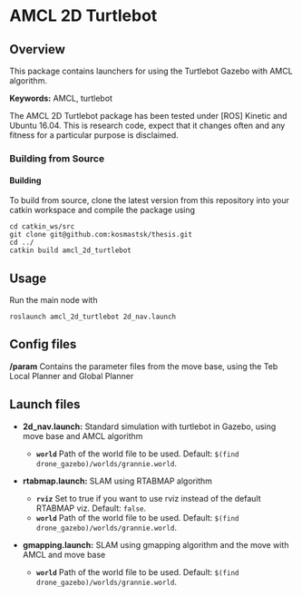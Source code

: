 # AMCL 2D Turtlebot

## Overview

This package contains launchers for using the Turtlebot Gazebo with AMCL algorithm.

**Keywords:** AMCL, turtlebot

The AMCL 2D Turtlebot package has been tested under [ROS] Kinetic and Ubuntu 16.04. This is research code, expect that it changes often and any fitness for a particular purpose is disclaimed.

### Building from Source

#### Building

To build from source, clone the latest version from this repository into your catkin workspace and compile the package using

	cd catkin_ws/src
	git clone git@github.com:kosmastsk/thesis.git
	cd ../
	catkin build amcl_2d_turtlebot

## Usage

Run the main node with

	roslaunch amcl_2d_turtlebot 2d_nav.launch

## Config files

**/param** Contains the parameter files from the move base, using the Teb Local Planner and Global Planner

## Launch files

* **2d_nav.launch:** Standard simulation with turtlebot in Gazebo, using move base and AMCL algorithm

     - **`world`** Path of the world file to be used. Default: `$(find drone_gazebo)/worlds/grannie.world`.

* **rtabmap.launch:** SLAM using RTABMAP algorithm

     - **`rviz`** Set to true if you want to use rviz instead of the default RTABMAP viz. Default: `false`.
     - **`world`** Path of the world file to be used. Default: `$(find drone_gazebo)/worlds/grannie.world`.

* **gmapping.launch:** SLAM using gmapping algorithm and the move with AMCL and move base

     - **`world`** Path of the world file to be used. Default: `$(find drone_gazebo)/worlds/grannie.world`.     
